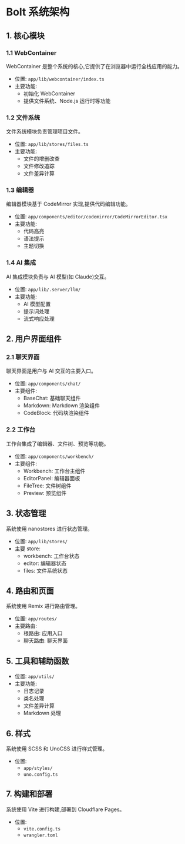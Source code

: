 # Bolt 系统架构

## 1. 核心模块

### 1.1 WebContainer

WebContainer 是整个系统的核心,它提供了在浏览器中运行全栈应用的能力。

- 位置: `app/lib/webcontainer/index.ts`
- 主要功能:
  - 初始化 WebContainer
  - 提供文件系统、Node.js 运行时等功能

### 1.2 文件系统

文件系统模块负责管理项目文件。

- 位置: `app/lib/stores/files.ts`
- 主要功能:
  - 文件的增删改查
  - 文件修改追踪
  - 文件差异计算

### 1.3 编辑器

编辑器模块基于 CodeMirror 实现,提供代码编辑功能。

- 位置: `app/components/editor/codemirror/CodeMirrorEditor.tsx`
- 主要功能:
  - 代码高亮
  - 语法提示
  - 主题切换

### 1.4 AI 集成

AI 集成模块负责与 AI 模型(如 Claude)交互。

- 位置: `app/lib/.server/llm/`
- 主要功能:
  - AI 模型配置
  - 提示词处理
  - 流式响应处理

## 2. 用户界面组件

### 2.1 聊天界面

聊天界面是用户与 AI 交互的主要入口。

- 位置: `app/components/chat/`
- 主要组件:
  - BaseChat: 基础聊天组件
  - Markdown: Markdown 渲染组件
  - CodeBlock: 代码块渲染组件

### 2.2 工作台

工作台集成了编辑器、文件树、预览等功能。

- 位置: `app/components/workbench/`
- 主要组件:
  - Workbench: 工作台主组件
  - EditorPanel: 编辑器面板
  - FileTree: 文件树组件
  - Preview: 预览组件

## 3. 状态管理

系统使用 nanostores 进行状态管理。

- 位置: `app/lib/stores/`
- 主要 store:
  - workbench: 工作台状态
  - editor: 编辑器状态
  - files: 文件系统状态

## 4. 路由和页面

系统使用 Remix 进行路由管理。

- 位置: `app/routes/`
- 主要路由:
  - 根路由: 应用入口
  - 聊天路由: 聊天界面

## 5. 工具和辅助函数

- 位置: `app/utils/`
- 主要功能:
  - 日志记录
  - 类名处理
  - 文件差异计算
  - Markdown 处理

## 6. 样式

系统使用 SCSS 和 UnoCSS 进行样式管理。

- 位置: 
  - `app/styles/`
  - `uno.config.ts`

## 7. 构建和部署

系统使用 Vite 进行构建,部署到 Cloudflare Pages。

- 位置:
  - `vite.config.ts`
  - `wrangler.toml`
